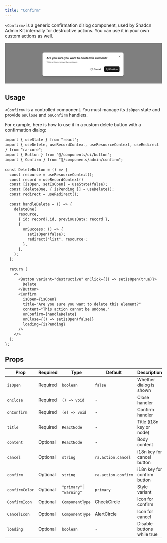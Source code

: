 ```yaml
---
title: "Confirm"
---
```


`<Confirm>` is a generic confirmation dialog component, used by Shadcn Admin Kit internally for destructive actions. You can use it in your own custom actions as well.

![Confirm](./images/confirm.jpg)

## Usage

`<Confirm>` is a controlled component. You must manage its `isOpen` state and provide `onClose` and `onConfirm` handlers.

For example, here is how to use it in a custom delete button with a confirmation dialog:

```tsx
import { useState } from "react";
import { useDelete, useRecordContext, useResourceContext, useRedirect } from "ra-core";
import { Button } from "@/components/ui/button";
import { Confirm } from "@/components/admin/confirm";

const DeleteButton = () => {
  const resource = useResourceContext();
  const record = useRecordContext();
  const [isOpen, setIsOpen] = useState(false);
  const [deleteOne, { isPending }] = useDelete();
  const redirect = useRedirect();

  const handleDelete = () => {
    deleteOne(
      resource,
      { id: record?.id, previousData: record },
      {
        onSuccess: () => {
          setIsOpen(false);
          redirect("list", resource);
        },
      },
    );
  };

  return (
    <>
      <Button variant="destructive" onClick={() => setIsOpen(true)}>
        Delete
      </Button>
      <Confirm
        isOpen={isOpen}
        title="Are you sure you want to delete this element?"
        content="This action cannot be undone."
        onConfirm={handleDelete}
        onClose={() => setIsOpen(false)}
        loading={isPending}
      />
    </>
  );
};
```

## Props

| Prop           | Required | Type                       | Default             | Description                |
|----------------|----------|----------------------------|---------------------|----------------------------|
| `isOpen`       | Required | `boolean`                  | `false`             | Whether dialog is shown    |
| `onClose`      | Required | `() => void`               | -                   | Close handler              |
| `onConfirm`    | Required | `(e) => void`              | -                   | Confirm handler            |
| `title`        | Required | `ReactNode`                | -                   | Title (i18n key or node)   |
| `content`      | Optional | `ReactNode`                | -                   | Body content               |
| `cancel`       | Optional | `string`                   | `ra.action.cancel`  | i18n key for cancel button |
| `confirm`      | Optional | `string`                   | `ra.action.confirm` | i18n key for confirm button|
| `confirmColor` | Optional | `"primary"` \| `"warning"` | `primary`           | Style variant              |
| `ConfirmIcon`  | Optional | `ComponentType`            | CheckCircle         | Icon for confirm           |
| `CancelIcon`   | Optional | `ComponentType`            | AlertCircle         | Icon for cancel            |
| `loading`      | Optional | `boolean`                  | -                   | Disable buttons while true |
